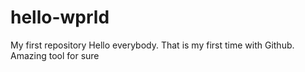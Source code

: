 # hello-wprld
My first repository
Hello everybody. That is my first time with Github. Amazing tool for sure
